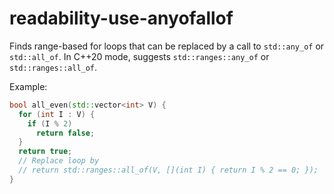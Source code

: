 # readability-use-anyofallof

Finds range-based for loops that can be replaced by a call to
`std::any_of` or `std::all_of`. In C++20 mode, suggests
`std::ranges::any_of` or `std::ranges::all_of`.

Example:

```c++
bool all_even(std::vector<int> V) {
  for (int I : V) {
    if (I % 2)
      return false;
  }
  return true;
  // Replace loop by
  // return std::ranges::all_of(V, [](int I) { return I % 2 == 0; });
}
```
